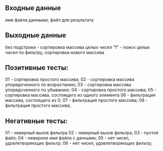 ## Входные данные
имя файла  данными, файл для результата

## Выходные данные
без подстроки - сортировка массива целых чисел
"f" - поиск целых чисел по фильтру, сортировка нового массива

## Позитивные тесты:
01 - сортировка простого массива;
02 - сортировка массива упорядоченного по возрастанию;
03 - сортировка массива упорядоченного по убыванию;
04 - сортировка простого массива;
05 - сортировка массива, состоящего из одного элемента
06 - фильтрация массива, состоящего из 0;
07 - фильтрация простого массива;
08 - фильтрация простого массива;

## Негативные тесты:
01 - неверный вызов фильтра
02 - неверный вызов фильтра;
03 - пустой файл;
04 - неверное имя файла с данными;
05 - нет чисел, удовлетворяющих фильтр;
06 - нет чисел, удовлетворяющих фильтр;
